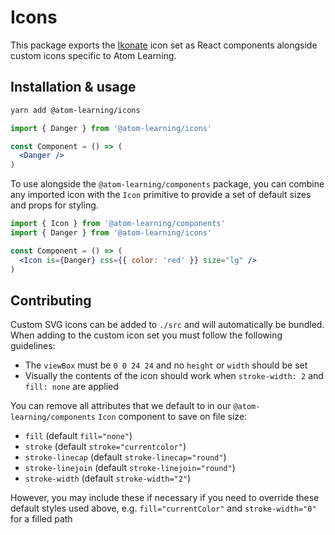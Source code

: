 # Icons

This package exports the [Ikonate](https://ikonate.com/) icon set as React components alongside custom icons specific to Atom Learning.

## Installation & usage

```bash
yarn add @atom-learning/icons
```

```jsx
import { Danger } from '@atom-learning/icons'

const Component = () => (
  <Danger />
)
```

To use alongside the `@atom-learning/components` package, you can combine any imported icon with the `Icon` primitive to provide a set of default sizes and props for styling.

```jsx
import { Icon } from '@atom-learning/components'
import { Danger } from '@atom-learning/icons'

const Component = () => (
  <Icon is={Danger} css={{ color: 'red' }} size="lg" />
)
```

## Contributing

Custom SVG icons can be added to `./src` and will automatically be bundled. When adding to the custom icon set you must follow the following guidelines:

- The `viewBox` must be `0 0 24 24` and no `height` or `width` should be set
- Visually the contents of the icon should work when `stroke-width: 2` and `fill: none` are applied

You can remove all attributes that we default to in our `@atom-learning/components` `Icon` component to save on file size:

  - `fill` (default `fill="none"`)
  - `stroke` (default `stroke="currentcolor"`)
  - `stroke-linecap` (default `stroke-linecap="round"`)
  - `stroke-linejoin` (default `stroke-linejoin="round"`)
  - `stroke-width` (default `stroke-width="2"`)

However, you may include these if necessary if you need to override these default styles used above, e.g. `fill="currentColor"` and `stroke-width="0"` for a filled path
